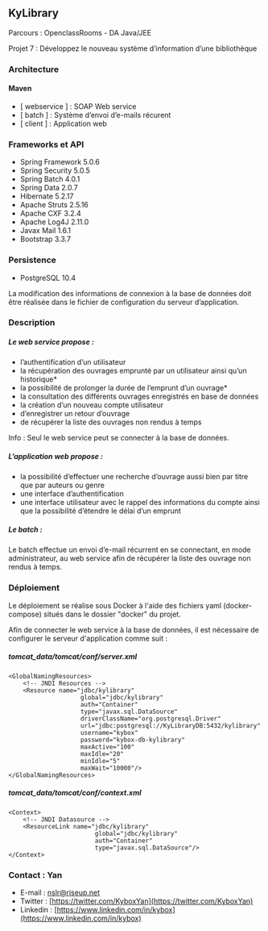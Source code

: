 ## KyLibrary
Parcours : OpenclassRooms - DA Java/JEE

Projet 7 : Développez le nouveau système d’information d’une bibliothèque

### Architecture

#### Maven

- [ webservice ] : SOAP Web service
- [ batch ] : Système d’envoi d’e-mails récurent
- [ client ] : Application web

### Frameworks et API

- Spring Framework 5.0.6
- Spring Security 5.0.5
- Spring Batch 4.0.1
- Spring Data 2.0.7
- Hibernate 5.2.17
- Apache Struts 2.5.16
- Apache CXF 3.2.4
- Apache Log4J 2.11.0
- Javax Mail 1.6.1
- Bootstrap 3.3.7

### Persistence

- PostgreSQL 10.4

La modification des informations de connexion à la base de données doit être réalisée dans le fichier de configuration du serveur d’application.

### Description

##### Le web service propose :
- l’authentification d’un utilisateur
- la récupération des ouvrages emprunté par un utilisateur ainsi qu’un historique*
- la possibilité de prolonger la durée de l’emprunt d’un ouvrage*
- la consultation des différents ouvrages enregistrés en base de données
- la création d’un nouveau compte utilisateur
- d’enregistrer un retour d’ouvrage
- de récupérer la liste des ouvrages non rendus à temps

Info : Seul le web service peut se connecter à la base de données.

##### L’application web propose :
- la possibilité d’effectuer une recherche d’ouvrage aussi bien par titre que par auteurs ou genre
- une interface d’authentification
- une interface utilisateur avec le rappel des informations du compte ainsi que la possibilité d’étendre le délai d’un emprunt

##### Le batch :
Le batch effectue un envoi d’e-mail récurrent en se connectant, en mode administrateur, au web service afin de récupérer la liste des ouvrage non rendus à temps.

### Déploiement

Le déploiement se réalise sous Docker à l'aide des fichiers yaml (docker-compose) situés dans le dossier "docker" du projet.

Afin de connecter le web service à la base de données, il est nécessaire de configurer le serveur d'application comme suit :

##### tomcat_data/tomcat/conf/server.xml
```
<GlobalNamingResources>
    <!-- JNDI Resources -->
    <Resource name="jdbc/kylibrary" 
                    global="jdbc/kylibrary"
                    auth="Container" 
                    type="javax.sql.DataSource" 
                    driverClassName="org.postgresql.Driver"
                    url="jdbc:postgresql://KyLibraryDB:5432/kylibrary"
                    username="kybox" 
                    password="kybox-db-kylibrary" 
                    maxActive="100"
                    maxIdle="20"
                    minIdle="5"
                    maxWait="10000"/>
</GlobalNamingResources>
```

##### tomcat_data/tomcat/conf/context.xml
```
<Context>
    <!-- JNDI Datasource -->
    <ResourceLink name="jdbc/kylibrary"
                        global="jdbc/kylibrary"
                        auth="Container"
                        type="javax.sql.DataSource"/>
</Context>
```

### Contact : Yan

 - E-mail : [nslr@riseup.net](nslr@riseup.net)
 - Twitter : [https://twitter.com/KyboxYan](https://twitter.com/KyboxYan)
 - Linkedin : [https://www.linkedin.com/in/kybox](https://www.linkedin.com/in/kybox)
